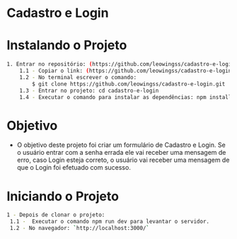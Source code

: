 # Cadastro e Login


# Instalando o Projeto
```bash
1. Entrar no repositório: (https://github.com/leowingss/cadastro-e-login )
    1.1 - Copiar o link: (https://github.com/leowingss/cadastro-e-login.git) 
    1.2 - No terminal escrever o comando:
        $ git clone https://github.com/leowingss/cadastro-e-login.git
    1.3 - Entrar no projeto: cd cadastro-e-login
    1.4 - Executar o comando para instalar as dependências: npm install.
```

# Objetivo 

- O objetivo deste projeto foi criar um formulário de Cadastro e Login. Se o usuário entrar com a senha errada ele vai receber uma mensagem de erro, caso Login esteja correto, o usuário vai receber uma mensagem de que o Login foi efetuado com sucesso.

# Iniciando o Projeto 
```bash
1 - Depois de clonar o projeto:
 1.1 -  Executar o comando npm run dev para levantar o servidor.
 1.2 - No navegador: `http://localhost:3000/`
 ```